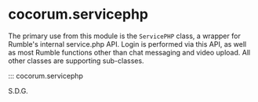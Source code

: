 # cocorum.servicephp

The primary use from this module is the `ServicePHP` class, a wrapper for Rumble's internal service.php API. Login is performed via this API, as well as most Rumble functions other than chat messaging and video upload.
All other classes are supporting sub-classes.

::: cocorum.servicephp

S.D.G.
